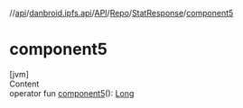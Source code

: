 //[api](../../../../index.md)/[danbroid.ipfs.api](../../../index.md)/[API](../../index.md)/[Repo](../index.md)/[StatResponse](index.md)/[component5](component5.md)



# component5  
[jvm]  
Content  
operator fun [component5](component5.md)(): [Long](https://kotlinlang.org/api/latest/jvm/stdlib/kotlin/-long/index.html)  



